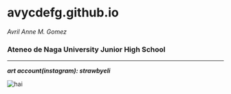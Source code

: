 # avycdefg.github.io
*Avril Anne M. Gomez*
### Ateneo de Naga University Junior High School ###

---

***art account(instagram): strawbyeli***

![hai](https://i.pinimg.com/564x/2d/18/3b/2d183b876d4fea4043a6317140b116cd.jpg)
